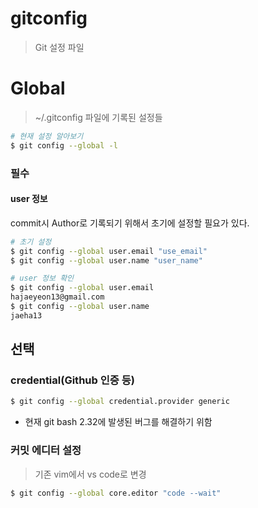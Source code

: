 # gitconfig

>Git 설정 파일

# Global

> ~/.gitconfig 파일에 기록된 설정들

```bash
# 현재 설정 알아보기
$ git config --global -l
```

### 필수

#### user 정보

commit시 Author로 기록되기 위해서 초기에 설정할 필요가 있다.

```bash
# 초기 설정
$ git config --global user.email "use_email"
$ git config --global user.name "user_name"

# user 정보 확인
$ git config --global user.email
hajaeyeon13@gmail.com
$ git config --global user.name
jaeha13

```

## 선택

### credential(Github 인증 등)

```bash
$ git config --global credential.provider generic
```

* 현재 git bash 2.32에 발생된 버그를 해결하기 위함

### 커밋 에디터 설정

> 기존 vim에서 vs code로 변경

```bash
$ git config --global core.editor "code --wait"
```

